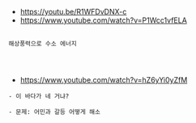 


- https://youtu.be/R1WFDvDNX-c
- https://www.youtube.com/watch?v=P1Wcc1vfELA

```

해상풍력으로 수소 에너지




```


- https://www.youtube.com/watch?v=hZ6yYi0yZfM
```
- 이 바다가 네 거냐?

- 문제: 어민과 갈등 어떻게 해소

```

